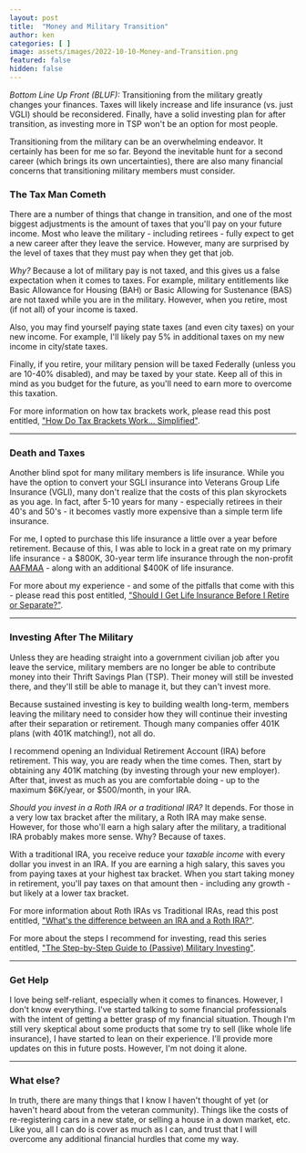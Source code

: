 ```yaml
---
layout: post
title:  "Money and Military Transition"
author: ken
categories: [ ]
image: assets/images/2022-10-10-Money-and-Transition.png
featured: false
hidden: false
---
```


*Bottom Line Up Front (BLUF):* Transitioning from the military greatly changes your finances.  Taxes will likely increase and life insurance (vs. just VGLI) should be reconsidered.  Finally, have a solid investing plan for after transition, as investing more in TSP won't be an option for most people.

Transitioning from the military can be an overwhelming endeavor.  It certainly has been for me so far.  Beyond the inevitable hunt for a second career (which brings its own uncertainties), there are also many financial concerns that transitioning military members must consider.

### The Tax Man Cometh

There are a number of things that change in transition, and one of the most biggest adjustments is the amount of taxes that you'll pay on your future income.  Most who leave the military - including retirees - fully expect to get a new career after they leave the service.  However, many are surprised by the level of taxes that they must pay when they get that job.

_Why?_  Because a lot of military pay is not taxed, and this gives us a false expectation when it comes to taxes.  For example, military entitlements like Basic Allowance for Housing (BAH) or Basic Allowing for Sustenance (BAS) are not taxed while you are in the military.  However, when you retire, most (if not all) of your income is taxed.

Also, you may find yourself paying state taxes (and even city taxes) on your new income.  For example, I'll likely pay 5% in additional taxes on my new income in city/state taxes.

Finally, if you retire, your military pension will be taxed Federally (unless you are 10-40% disabled), and may be taxed by your state.  Keep all of this in mind as you budget for the future, as you'll need to earn more to overcome this taxation.

For more information on how tax brackets work, please read this post entitled, ["How Do Tax Brackets Work... Simplified"](https://www.militaryinvestor.org/How-Do-Tax-Brackets-Work/).

-----------

### Death and Taxes

Another blind spot for many military members is life insurance.  While you have the option to convert your SGLI insurance into Veterans Group Life Insurance (VGLI), many don't realize that the costs of this plan skyrockets as you age.  In fact, after 5-10 years for many - especially retirees in their 40's and 50's - it becomes vastly more expensive than a simple term life insurance.  

For me, I opted to purchase this life insurance a little over a year before retirement.  Because of this, I was able to lock in a great rate on my primary life insurance - a $800K, 30-year term life insurance through the non-profit [AAFMAA](https://www.aafmaa.com/) - along with an additional $400K of life insurance.  

For more about my experience - and some of the pitfalls that come with this - please read this post entitled, ["Should I Get Life Insurance Before I Retire or Separate?"](https://www.militaryinvestor.org/Should-I-Get-Life-Insurance-Before-I-Retire-Or-Separate/).

-------------

### Investing After The Military

Unless they are heading straight into a government civilian job after you leave the service, military members are no longer be able to contribute money into their Thrift Savings Plan (TSP).  Their money will still be invested there, and they'll still be able to manage it, but they can't invest more.

Because sustained investing is key to building wealth long-term, members leaving the military need to consider how they will continue their investing after their separation or retirement.  Though many companies offer 401K plans (with 401K matching!), not all do.  

I recommend opening an Individual Retirement Account (IRA) before retirement.  This way, you are ready when the time comes.  Then, start by obtaining any 401K matching (by investing through your new employer).  After that, invest as much as you are comfortable doing - up to the maximum $6K/year, or $500/month, in your IRA.  

_Should you invest in a Roth IRA or a traditional IRA?_  It depends.  For those in a very low tax bracket after the military, a Roth IRA may make sense.  However, for those who'll earn a high salary after the military, a traditional IRA probably makes more sense.  Why?  Because of taxes.

With a traditional IRA, you receive reduce your _taxable income_ with every dollar you invest in an IRA.  If you are earning a high salary, this saves you from paying taxes at your highest tax bracket.  When you start taking money in retirement, you'll pay taxes on that amount then - including any growth - but likely at a lower tax bracket.

For more information about Roth IRAs vs Traditional IRAs, read this post entitled, ["What's the difference between an IRA and a Roth IRA?"](https://www.militaryinvestor.org/IRA-vs-Roth-IRA/).

For more about the steps I recommend for investing, read this series entitled, ["The Step-by-Step Guide to (Passive) Military Investing"](https://www.militaryinvestor.org/Step-by-Step-Guide-to-Passive-Military-Investing/).

-------------

### Get Help

I love being self-reliant, especially when it comes to finances.  However, I don't know everything.  I've started talking to some financial professionals with the intent of getting a better grasp of my financial situation.  Though I'm still very skeptical about some products that some try to sell (like whole life insurance), I have started to lean on their experience.  I'll provide more updates on this in future posts.  However, I'm not doing it alone.

-------------

### What else?

In truth, there are many things that I know I haven't thought of yet (or haven't heard about from the veteran community).  Things like the costs of re-registering cars in a new state, or selling a house in a down market, etc.  Like you, all I can do is cover as much as I can, and trust that I will overcome any additional financial hurdles that come my way.





